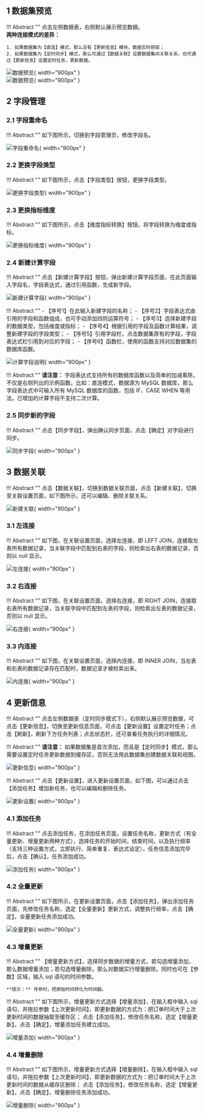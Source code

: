 ## 1 数据集预览!!! Abstract ""    点击左侧数据表，右侧默认展示预览数据。      **两种连接模式的差异：**      1. 如果数据集为【直连】模式，那么没有【更新信息】模块，数据实时获取；      2. 如果数据集为【定时同步】模式，那么可通过【数据关联】设置数据集间关联关系，也可通过【更新信息】设置定时任务，更新数据。 ![数据预览](../img/dataset_configuration/数据预览-直连.png){ width="900px" }  ![数据预览](../img/dataset_configuration/数据预览-定时刷新.png){ width="900px" }## 2 字段管理### 2.1 字段重命名!!! Abstract ""    如下图所示，切换到字段管理页，修改字段名。![字段重命名](../img/dataset_configuration/字段重命名.png){ width="900px" }### 2.2 更换字段类型!!! Abstract ""    如下图所示，点击【字段类型】按钮，更换字段类型。![更换字段类型](../img/dataset_configuration/更换字段类型.png){ width="900px" }### 2.3 更换指标维度!!! Abstract ""    如下图所示，点击【维度指标转换】按钮，将字段转换为维度或指标。![更换指标维度](../img/dataset_configuration/更换指标维度.png){ width="900px" }### 2.4 新建计算字段!!! Abstract ""    点击【新建计算字段】按钮，弹出新建计算字段页面，在此页面输入字段名，字段表达式，通过引用函数，生成新字段。![新建计算字段](../img/dataset_configuration/新建计算字段.png){ width="900px" } !!! Abstract ""    - 【序号1】在此输入新建字段的名称；    - 【序号2】字段表达式由引用的字段和函数组成，也可手动添加四则运算符号；    - 【序号3】选择新建字段的数据类型，包括维度或指标；    - 【序号4】根据引用的字段及函数计算结果，调整新建字段的字段类型；    - 【序号5】引用字段栏，点击数据集原有的字段，字段表达式栏引用到对应的字段；    - 【序号6】函数栏，使用的函数支持对应数据集的数据库函数。![计算字段说明](../img/dataset_configuration/计算字段说明.png){ width="900px" }!!! Abstract ""    **请注意：** 字段表达式支持所有的数据库函数以及简单的加减乘除，不仅是右侧列出的示例函数。比如：直连模式，数据源为 MySQL 数据库，那么字段表达式中可输入所有 MySQL 数据库的函数，包括 IF、CASE WHEN 等用法。已增加的计算字段不支持二次计算。### 2.5 同步新的字段    !!! Abstract ""    点击【同步字段】，弹出确认同步页面，点击【确定】对字段进行同步。![同步字段](../img/dataset_configuration/同步字段.png){ width="900px" }## 3 数据关联!!! Abstract ""    点击【数据关联】，切换到数据关联页面，点击【新建关联】，切换至关联设置页面，如下图所示，还可以编辑、删除关联关系。![新建关联](../img/dataset_configuration/新建关联.png){ width="900px" }### 3.1 左连接!!! Abstract ""    如下图，在关联设置页面，选择左连接，即 LEFT JOIN，连接取左表所有数据记录，当关联字段中匹配到右表的字段，则检索出右表的数据记录，否则以 null 显示。![左连接](../img/dataset_configuration/左连接.png){ width="900px" }### 3.2 右连接!!! Abstract ""    如下图，在关联设置页面，选择右连接，即 RIGHT JOIN，连接取右表所有数据记录，当关联字段中匹配到左表的字段，则检索出左表的数据记录，否则以 null 显示。![右连接](../img/dataset_configuration/右连接.png){ width="900px" }### 3.3 内连接!!! Abstract ""    如下图，在关联设置页面，选择内连接，即 INNER JOIN，当左表和右表的数据记录存在匹配时，数据记录才被检索出来。![内连接](../img/dataset_configuration/内连接.png){ width="900px" }## 4 更新信息!!! Abstract ""    点击左侧数据表（定时同步模式下），右侧默认展示预览数据，可点击【更新信息】，切换至更新信息页面，可点击【更新设置】设置定时任务；点击【刷新】，刷新下方任务列表；点击状态栏，还可查看任务执行的详细情况。!!! Abstract ""    **请注意：** 如果数据集是首次添加，而且是【定时同步】模式，那么需要设置定时任务更新数据到缓存区，否则无法用此数据集创建数据关联和视图。![更新信息](../img/dataset_configuration/更新信息.png){ width="900px" }!!! Abstract ""    点击【更新设置】，进入更新设置页面，如下图，可以通过点击【添加任务】增加新任务，也可以编辑和删除任务。![更新设置](../img/dataset_configuration/更新设置.png){ width="900px" }### 4.1 添加任务!!! Abstract ""    点击添加任务，在添加任务页面，设置任务名称，更新方式（有全量更新、增量更新两种方式），选择任务的开始时间，结束时间，以及执行频率（支持三种设置方式，立即执行、简单重复、表达式设定），任务信息添加完毕后，点击【确认】，任务添加成功。![添加任务](../img/dataset_configuration/添加任务.png){ width="900px" }### 4.2 全量更新!!! Abstract ""    如下图所示，在更新设置页面，点击【添加任务】，弹出添加任务页面，先修改任务名称，选定【全量更新】更新方式，调整执行频率，点击【确定】，全量更新任务添加成功。![全量更新](../img/dataset_configuration/全量更新.png){ width="900px" }### 4.3 增量更新!!! Abstract ""    【增量更新方式】，选择同步数据的增量方式，若勾选增量添加，那么数据增量添加；若勾选增量删除，那么对数据实行增量删除。同时也可在【参数】区域，输入 sql 语句的时间参数。          **提示：** 传参时，把原始时间转化为时间戳。!!! Abstract ""     如下图所示，增量更新方式选择【增量添加】，在输入框中输入 sql 语句，并拖拉参数【上次更新时间】，即更新数据的方式为：把订单时间大于上次更新时间的数据抽取至缓存区；    点击【添加任务】，修改任务名称，选定【增量更新】，点击【确定】，增量添加任务建立成功。![增量添加](../img/dataset_configuration/增量添加.png){ width="900px" }### 4.4 增量删除!!! Abstract ""    如下图所示，增量更新方式选择【增量删除】，在输入框中输入 sql 语句，并拖拉参数【上次更新时间】，即更新数据的方式为：把订单时间大于上次更新时间的数据从缓存区删除；    点击【添加任务】，修改任务名称，选定【增量更新】，点击【确定】，增量删除任务添加成功。![增量删除](../img/dataset_configuration/增量删除.png){ width="900px" }